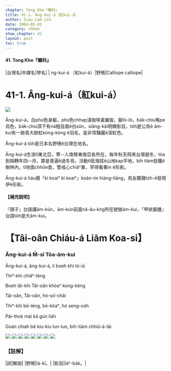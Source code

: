 ```yaml
---
chapter: Tong Kho『鶇科』
title: 41-1. Âng-kui-á（紅kui-á）
author: Siau Lah-jih
date: 2004-05-01    
category: chheh
show_chapter: 41
layout: post
toc: true
---
```


#### 41. Tong Kho『鶇科』


|台灣名|中譯名|學名|
| ng-kui-á （紅kui-á）|野鴝|Calliope calliope|


# 41-1. Âng-kui-á（紅kui-á）

![](../too5/41/41-1-3.紅kui-á.jpg)


Âng-kui-á，白phú色身軀，phú色chhap淺咖啡黃翼股，腳lò-lò，ba̍k-chiu嘴pe烏色，ba̍k-chiu頂下有ná粗目眉ê白sûn，siāng-kài明顯影目，to̍h是公鳥ê ām-kui有一跡真大跡紅kòng-kòng ê羽毛，是非常豔麗ê深紅色。

Âng-kui-á to̍h是日本名野鴝ê台灣在地名。

Âng-kui-á生湠tī東北亞，寒--人南移東南亞各所在，每年秋天飛來台灣避冬，tòa到隔轉年四--月，算是普遍ê過冬鳥，活動tī低海拔ê山地kap平地，bih tiàm低欉ê樹林內，tī地面chhōe食，警戒心chiâⁿ重，罕得看著in ê形影。

Âng-kui-á háu聲「kí koaiⁿ kí koaiⁿ」koân-im hiáng-liāng，鳥友聽聲to̍h-ē發現伊ê形影。


#### 【補充說明】

『頸子』台語講ām-kún，ām-kún前面nâ-âu-kńg所在號做ām-kui，『甲狀腺腫』台語to̍h是大ām-kui。



# 【Tâi-oân Chiáu-á Liām Koa-si】

### **Âng-kui-á M̄-sī Tōa-ām-kui**


Âng-kui-á, âng-kui-á, lí boeh khì tó-ūi

Thiⁿ-khì chiâⁿ-léng 

Boeh lâi-khì Tâi-oân khòaⁿ kong-kéng

Tâi-oân, Tâi-oân, hó-só͘-chāi

Thiⁿ-khì bē-léng, bē-kôaⁿ, hó seng-oa̍h

Pài-thok mài kā gún lia̍h

Goán chiah bē kiu-kiu lun-lun, bih-tiàm chhiū-á-lāi


![](../too5/41/41-1-5.紅kui-á.jpg)
![](../too5/41/41-1-8.紅kui-á.jpg)
![](../too5/41/41-1-9.紅kui-á.jpg)
![](../too5/41/41-1-1.紅kui-á.jpg)
![](../too5/41/41-1-2.紅kui-á.jpg)
![](../too5/41/41-1-4.紅kui-á.jpg)
![](../too5/41/41-1-6.紅kui-á.jpg)
![](../too5/41/41-1-7.紅kui-á.jpg)



### 【註解】

|詞|解說|
|野鴝|Iá-kî。|
|影目|Iáⁿ-ba̍k。|




